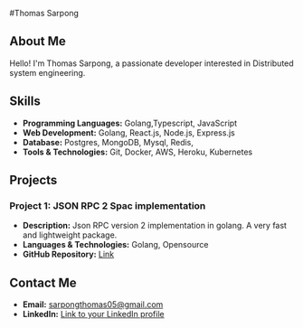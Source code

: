 #Thomas Sarpong

## About Me
Hello! I'm Thomas Sarpong, a passionate developer interested in Distributed system engineering.

## Skills
- **Programming Languages:** Golang,Typescript, JavaScript
- **Web Development:** Golang, React.js, Node.js, Express.js
- **Database:** Postgres, MongoDB, Mysql, Redis,
- **Tools & Technologies:** Git, Docker, AWS, Heroku, Kubernetes

## Projects
### Project 1: JSON RPC 2 Spac implementation
- **Description:** Json RPC version 2 implementation in golang. A very fast and lightweight package.
- **Languages & Technologies:** Golang, Opensource
- **GitHub Repository:** [Link](https://github.com/developertom01/jsonrpc2)


## Contact Me
- **Email:** sarpongthomas05@gmail.com
- **LinkedIn:** [Link to your LinkedIn profile]( https://www.linkedin.com/in/thomas-sarpong-8b2490149/ )


